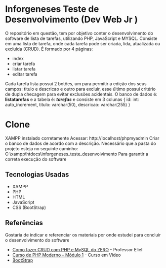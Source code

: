 # Inforgeneses Teste de Desenvolvimento (Dev Web Jr )
O repositório em questão, tem por objetivo conter o desenvolvimento do software de lista de tarefas, utilizando PHP, JavaScript e MYSQL. Consiste em uma lista de tarefa, onde cada tarefa pode ser criada, lida, atualizada ou excluída (CRUD).
É formado por 4 páginas: 

- index
- criar tarefa
- listar tarefa
- editar tarefa

Cada tarefa lista possui 2 botões, um para permitir a edição dos seus campos: titulo e descricao e outro para excluir, esse último possui critério de dupla checagem para evitar exclusões acidentais.
O banco de dados é: **listatarefas** e a tabela é: ***tarefas*** e consiste em 3 colunas {
id: int: auto_increment,
titulo: varchar(50),
descricao: varchar(255)
}


# Clone

XAMPP instalado corretamente
Acessar: http://localhost/phpmyadmin
Criar o banco de dados de acordo com a descrição.
Necessário que a pasta do projeto esteja no seguinte caminho: C:\xampp\htdocs\inforgeneses_teste_desenvolvimento
Para garantir a correta execução do software

## Tecnologias Usadas

- XAMPP
- PHP
- HTML
- JavaScript
- CSS (BootStrap)

## Referências

Gostaria de indicar e referenciar os materiais por onde estudei para concluir o desenvolvimento do software

- [Como fazer CRUD com PHP e MySQL do ZERO]( https://www.youtube.com/watch?v=BSqtIw_hW8M) - Professor Eliel
- [Curso de PHP Moderno - Módulo 1](https://www.youtube.com/playlist?list=PLHz_AreHm4dlFPrCXCmd5g92860x_Pbr_) - Curso em Vídeo
- [BootStrap](https://getbootstrap.com/)
